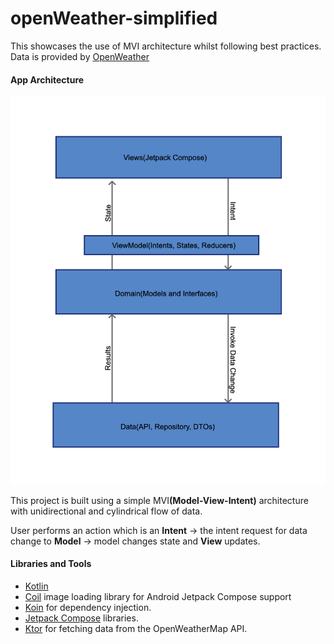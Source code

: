 # <b>openWeather-simplified</b>
This showcases the use of MVI architecture whilst following best practices. Data is provided by [OpenWeather](https://openweathermap.org/forecast5)

#### App Architecture

<p align="center">
	<img src="/blob/application_architecture.png" width=100% height=40% alt="open Weather Screenshot">
</p>

This project is built using a simple MVI<b>(Model-View-Intent)</b> architecture with unidirectional and cylindrical flow of data.<p>
User performs an action which is an <b>Intent</b> -> the intent request for data change to <b>Model</b> -> model changes state and <b>View</b> updates.

#### Libraries and Tools
* [Kotlin](https://kotlinlang.org/)
* [Coil](https://coil-kt.github.io/coil/) image loading library for Android Jetpack Compose support
* [Koin](https://insert-koin.io/) for dependency injection.
* [Jetpack Compose](https://developer.android.com/jetpack/compose) libraries.
* [Ktor](https://ktor.io/) for fetching data from the OpenWeatherMap API.
